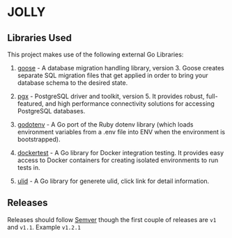 # JOLLY

[//]: # (This is a Go-based project developed to perform several database operations and migrations featuring an intuitive command line interface.)

## Libraries Used

This project makes use of the following external Go Libraries:

1. [goose](https://github.com/pressly/goose) - A database migration handling library, version 3. Goose creates separate SQL migration files that get applied in order to bring your database schema to the desired state.

2. [pgx](https://github.com/jackc/pgx) - PostgreSQL driver and toolkit, version 5. It provides robust, full-featured, and high performance connectivity solutions for accessing PostgreSQL databases.

3. [godotenv](https://github.com/joho/godotenv) - A Go port of the Ruby dotenv library (which loads environment variables from a .env file into ENV when the environment is bootstrapped).
   
4. [dockertest](https://github.com/ory/dockertest) - A Go library for Docker integration testing. It provides easy access to Docker containers for creating isolated environments to run tests in.

5. [ulid](https://github.com/oklog/ulid) - A Go library for generete ulid, click link for detail information.

## Releases

Releases should follow [Semver](http://semver.org/) though the first couple of releases are `v1` and `v1.1`.  Example `v1.2.1`